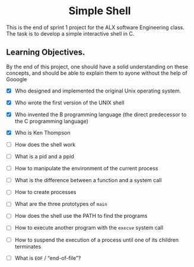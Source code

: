<h1 align="center">Simple Shell</h1>

This is the end of sprint 1 project for the ALX software Engineering class. The task is to develop a simple interactive shell in C.


## Learning Objectives.
By the end of this project, one should have a solid understanding on these concepts, and should be able to explain them to ayone without the help of Gooogle

* [X] Who designed and implemented the original Unix operating system.
* [X] Who wrote the first version of the UNIX shell
* [X] Who invented the B programming language (the direct predecessor to the C programming language)
* [X] Who is Ken Thompson
* [ ] How does the shell work
* [ ] What is a pid and a ppid
* [ ] How to manipulate the environment of the current process
* [ ] What is the difference between a function and a system call
* [ ] How to create processes
* [ ] What are the three prototypes of ```main```
* [ ] How does the shell use the PATH to find the programs
* [ ] How to execute another program with the ```execve``` system call
* [ ] How to suspend the execution of a process until one of its children terminates
* [ ] What is ```EOF```  / “end-of-file”?
                                         
